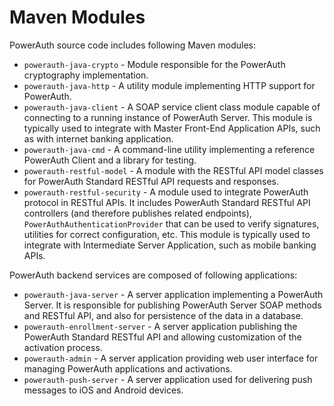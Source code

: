 # Maven Modules

PowerAuth source code includes following Maven modules:

- `powerauth-java-crypto` - Module responsible for the PowerAuth cryptography implementation.
- `powerauth-java-http` - A utility module implementing HTTP support for PowerAuth.
- `powerauth-java-client` - A SOAP service client class module capable of connecting to a running instance of PowerAuth Server. This module is typically used to integrate with Master Front-End Application APIs, such as with internet banking application.
- `powerauth-java-cmd` - A command-line utility implementing a reference PowerAuth Client and a library for testing.
- `powerauth-restful-model` - A module with the RESTful API model classes for PowerAuth Standard RESTful API requests and responses.
- `powerauth-restful-security` - A module used to integrate PowerAuth protocol in RESTful APIs. It includes PowerAuth Standard RESTful API controllers (and therefore publishes related endpoints), `PowerAuthAuthenticationProvider` that can be used to verify signatures, utilities for correct configuration, etc. This module is typically used to integrate with Intermediate Server Application, such as mobile banking APIs.

PowerAuth backend services are composed of following applications:

- `powerauth-java-server` - A server application implementing a PowerAuth Server. It is responsible for publishing PowerAuth Server SOAP methods and RESTful API, and also for persistence of the data in a database.
- `powerauth-enrollment-server` - A server application publishing the PowerAuth Standard RESTful API and allowing customization of the activation process.
- `powerauth-admin` - A server application providing web user interface for managing PowerAuth applications and activations.
- `powerauth-push-server` - A server application used for delivering push messages to iOS and Android devices.